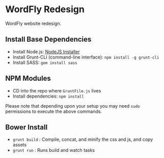 # WordFly Redesign

WordFly website redesign.


## Install Base Dependencies

- Install Node.js: [NodeJS Installer](http://nodejs.org/)
- Install Grunt-CLI (command-line interface): `npm install -g grunt-cli`
- Install SASS: `gem install sass`


## NPM Modules

- CD into the repo where `GruntFile.js` lives
- Install dependencies: `npm install`

Please note that depending upon your setup you may need `sudo` permissions to execute the above commands.


## Bower Install

- `grunt build` : Compile, concat, and minify the css and js, and copy assets
- `grunt run` : Runs build and watch tasks
